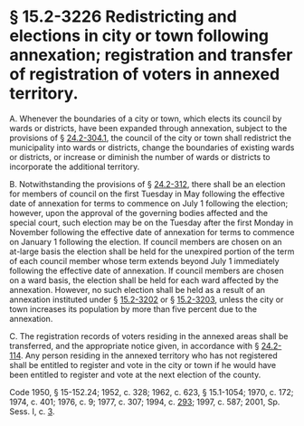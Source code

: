 # § 15.2-3226 Redistricting and elections in city or town following annexation; registration and transfer of registration of voters in annexed territory.

<p>A. Whenever the boundaries of a city or town, which elects its council by wards or districts, have been expanded through annexation, subject to the provisions of § <a href='http://law.lis.virginia.gov/vacode/24.2-304.1/'>24.2-304.1</a>, the council of the city or town shall redistrict the municipality into wards or districts, change the boundaries of existing wards or districts, or increase or diminish the number of wards or districts to incorporate the additional territory.</p><p>B. Notwithstanding the provisions of § <a href='http://law.lis.virginia.gov/vacode/24.2-312/'>24.2-312</a>, there shall be an election for members of council on the first Tuesday in May following the effective date of annexation for terms to commence on July 1 following the election; however, upon the approval of the governing bodies affected and the special court, such election may be on the Tuesday after the first Monday in November following the effective date of annexation for terms to commence on January 1 following the election. If council members are chosen on an at-large basis the election shall be held for the unexpired portion of the term of each council member whose term extends beyond July 1 immediately following the effective date of annexation. If council members are chosen on a ward basis, the election shall be held for each ward affected by the annexation. However, no such election shall be held as a result of an annexation instituted under § <a href='http://law.lis.virginia.gov/vacode/15.2-3202/'>15.2-3202</a> or § <a href='http://law.lis.virginia.gov/vacode/15.2-3203/'>15.2-3203</a>, unless the city or town increases its population by more than five percent due to the annexation.</p><p>C. The registration records of voters residing in the annexed areas shall be transferred, and the appropriate notice given, in accordance with § <a href='http://law.lis.virginia.gov/vacode/24.2-114/'>24.2-114</a>. Any person residing in the annexed territory who has not registered shall be entitled to register and vote in the city or town if he would have been entitled to register and vote at the next election of the county.</p><p>Code 1950, § 15-152.24; 1952, c. 328; 1962, c. 623, § 15.1-1054; 1970, c. 172; 1974, c. 401; 1976, c. 9; 1977, c. 307; 1994, c. <a href='http://lis.virginia.gov/cgi-bin/legp604.exe?941+ful+CHAP0293'>293</a>; 1997, c. 587; 2001, Sp. Sess. I, c. <a href='http://lis.virginia.gov/cgi-bin/legp604.exe?012+ful+CHAP0003'>3</a>.</p>